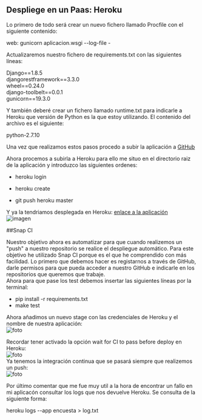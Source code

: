## Despliege en un Paas: Heroku  

Lo primero de todo será crear un nuevo fichero llamado Procfile con el siguiente contenido: 
 
web: gunicorn aplicacion.wsgi --log-file -  

Actualizaremos nuestro fichero de requirements.txt con las siguientes líneas:  

Django==1.8.5  
djangorestframework==3.3.0   
wheel==0.24.0  
django-toolbelt==0.0.1  
gunicorn==19.3.0  

Y también deberé crear un fichero llamado runtime.txt para indicarle a Heroku que versión de Python es la que estoy utilizando. El contenido del archivo es el siguiente:  

python-2.7.10  

Una vez que realizamos estos pasos procedo a subir la aplicación a [GitHub](https://github.com/srmf9/Proyecto-IV)
 
 Ahora procemos a subirla a Heroku para ello me situo en el directorio raiz de la aplicación y introduzco las siguientes ordenes:    


* heroku login
* heroku create


* git push heroku master

Y ya la tendriamos desplegada en Heroku: [enlace a la aplicación](http://bares-dai.herokuapp.com/)    
![imagen](http://i1028.photobucket.com/albums/y349/Salva_Rueda/Captura%20de%20pantalla%20de%202015-11-30%20020029_zpsopmgr62l.png)

##Snap CI

Nuestro objetivo ahora es automatizar para que cuando realizemos un "push" a nuestro repositorio se realice el despliegue automático. Para este objetivo he utilizado Snap CI porque es el que he comprendido con más facilidad. 
Lo primero que debemos hacer es registarnos a través de GitHub, darle permisos para que pueda acceder a nuestro GitHub e indicarle en los repositorios que queremos que trabaje.   
Ahora para que pase los test debemos insertar las siguientes líneas por la terminal:  

* pip install -r requirements.txt   
* make test
 
Ahora añadimos un nuevo stage con las credenciales de Heroku y el nombre de nuestra aplicación:  
![foto](http://i1028.photobucket.com/albums/y349/Salva_Rueda/Captura%20de%20pantalla%20de%202015-11-30%20013710_zpsxbohqpcc.png)    

Recordar tener activado la opción wait for CI  to pass before  deploy en Heroku:  
![foto](http://i1028.photobucket.com/albums/y349/Salva_Rueda/7_4_zpsoo6veo9a.png)  
Ya tenemos la integración continua que se pasará siempre que realizemos un push:  
![foto](http://i1028.photobucket.com/albums/y349/Salva_Rueda/Captura%20de%20pantalla%20de%202015-11-30%20014357_zpsy9ftmkcr.png)  

Por último comentar que me fue muy util a la hora de encontrar un fallo en mi aplicacón consultar los logs que nos devuelve Heroku. Se consulta de la siguiente forma:  
 
 heroku logs --app encuesta > log.txt

